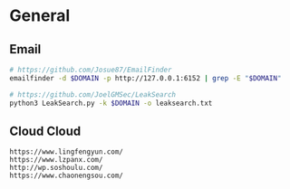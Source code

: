 # General

## Email

```bash
# https://github.com/Josue87/EmailFinder
emailfinder -d $DOMAIN -p http://127.0.0.1:6152 | grep -E "$DOMAIN"

# https://github.com/JoelGMSec/LeakSearch
python3 LeakSearch.py -k $DOMAIN -o leaksearch.txt
```

## Cloud Cloud

```
https://www.lingfengyun.com/
https://www.lzpanx.com/
http://wp.soshoulu.com/
https://www.chaonengsou.com/
```
